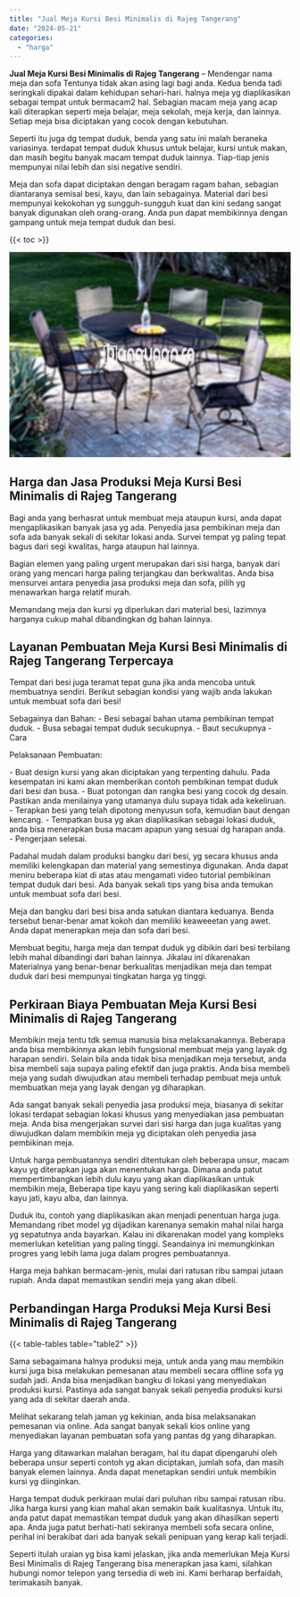 ```yaml
---
title: "Jual Meja Kursi Besi Minimalis di Rajeg Tangerang"
date: "2024-05-21"
categories: 
  - "harga"
---
```


**Jual Meja Kursi Besi Minimalis di Rajeg Tangerang** – Mendengar nama meja dan sofa Tentunya tidak akan asing lagi bagi anda. Kedua benda tadi seringkali dipakai dalam kehidupan sehari-hari. halnya meja yg diaplikasikan sebagai tempat untuk bermacam2 hal. Sebagian macam meja yang acap kali diterapkan seperti meja belajar, meja sekolah, meja kerja, dan lainnya. Setiap meja bisa diciptakan yang cocok dengan kebutuhan.

Seperti itu juga dg tempat duduk, benda yang satu ini malah beraneka variasinya. terdapat tempat duduk khusus untuk belajar, kursi untuk makan, dan masih begitu banyak macam tempat duduk lainnya. Tiap-tiap jenis mempunyai nilai lebih dan sisi negative sendiri.

Meja dan sofa dapat diciptakan dengan beragam ragam bahan, sebagian diantaranya semisal besi, kayu, dan lain sebagainya. Material dari besi mempunyai kekokohan yg sungguh-sungguh kuat dan kini sedang sangat banyak digunakan oleh orang-orang. Anda pun dapat membikinnya dengan gampang untuk meja tempat duduk dan besi.

{{< toc >}}

![Jual Meja Kursi Besi Minimalis di Rajeg Tangerang](/images/jual-meja-besi-murah12.png)

## Harga dan Jasa Produksi Meja Kursi Besi Minimalis di Rajeg Tangerang

Bagi anda yang berhasrat untuk membuat meja ataupun kursi, anda dapat mengaplikasikan banyak jasa yg ada. Penyedia jasa pembikinan meja dan sofa ada banyak sekali di sekitar lokasi anda. Survei tempat yg paling tepat bagus dari segi kwalitas, harga ataupun hal lainnya.

Bagian elemen yang paling urgent merupakan dari sisi harga, banyak dari orang yang mencari harga paling terjangkau dan berkwalitas. Anda bisa mensurvei antara penyedia jasa produksi meja dan sofa, pilih yg menawarkan harga relatif murah.

Memandang meja dan kursi yg diperlukan dari material besi, lazimnya harganya cukup mahal dibandingkan dg bahan lainnya.

## Layanan Pembuatan Meja Kursi Besi Minimalis di Rajeg Tangerang Terpercaya

Tempat dari besi juga teramat tepat guna jika anda mencoba untuk membuatnya sendiri. Berikut sebagian kondisi yang wajib anda lakukan untuk membuat sofa dari besi!

Sebagainya dan Bahan: - Besi sebagai bahan utama pembikinan tempat duduk. - Busa sebagai tempat duduk secukupnya. - Baut secukupnya - Cara

Pelaksanaan Pembuatan:

\- Buat design kursi yang akan diciptakan yang terpenting dahulu. Pada kesempatan ini kami akan memberikan contoh pembikinan tempat duduk dari besi dan busa. - Buat potongan dan rangka besi yang cocok dg desain. Pastikan anda menilainya yang utamanya dulu supaya tidak ada kekeliruan. - Terapkan besi yang telah dipotong menyusun sofa, kemudian baut dengan kencang. - Tempatkan busa yg akan diaplikasikan sebagai lokasi duduk, anda bisa menerapkan busa macam apapun yang sesuai dg harapan anda. - Pengerjaan selesai.

Padahal mudah dalam produksi bangku dari besi, yg secara khusus anda memiliki kelengkapan dan material yang semestinya digunakan. Anda dapat meniru beberapa kiat di atas atau mengamati video tutorial pembikinan tempat duduk dari besi. Ada banyak sekali tips yang bisa anda temukan untuk membuat sofa dari besi.

Meja dan bangku dari besi bisa anda satukan diantara keduanya. Benda tersebut benar-benar amat kokoh dan memiliki keaweeetan yang awet. Anda dapat menerapkan meja dan sofa dari besi.

Membuat begitu, harga meja dan tempat duduk yg dibikin dari besi terbilang lebih mahal dibandingi dari bahan lainnya. Jikalau ini dikarenakan Materialnya yang benar-benar berkualitas menjadikan meja dan tempat duduk dari besi mempunyai tingkatan harga yg tinggi.

## Perkiraan Biaya Pembuatan Meja Kursi Besi Minimalis di Rajeg Tangerang

Membikin meja tentu tdk semua manusia bisa melaksanakannya. Beberapa anda bisa membikinnya akan lebih fungsional membuat meja yang layak dg harapan sendiri. Selain bila anda tidak bisa menjadikan meja tersebut, anda bisa membeli saja supaya paling efektif dan juga praktis. Anda bisa membeli meja yang sudah diwujudkan atau membeli terhadap pembuat meja untuk membuatkan meja yang layak dengan yg diharapkan.

Ada sangat banyak sekali penyedia jasa produksi meja, biasanya di sekitar lokasi terdapat sebagian lokasi khusus yang menyediakan jasa pembuatan meja. Anda bisa mengerjakan survei dari sisi harga dan juga kualitas yang diwujudkan dalam membikin meja yg diciptakan oleh penyedia jasa pembikinan meja.

Untuk harga pembuatannya sendiri ditentukan oleh beberapa unsur, macam kayu yg diterapkan juga akan menentukan harga. Dimana anda patut mempertimbangkan lebih dulu kayu yang akan diaplikasikan untuk membikin meja, Beberapa tipe kayu yang sering kali diaplikasikan seperti kayu jati, kayu alba, dan lainnya.

Duduk itu, contoh yang diaplikasikan akan menjadi penentuan harga juga. Memandang ribet model yg dijadikan karenanya semakin mahal nilai harga yg sepatutnya anda bayarkan. Kalau ini dikarenakan model yang kompleks memerlukan ketelitian yang paling tinggi. Seandainya ini memungkinkan progres yang lebih lama juga dalam progres pembuatannya.

Harga meja bahkan bermacam-jenis, mulai dari ratusan ribu sampai jutaan rupiah. Anda dapat memastikan sendiri meja yang akan dibeli.

## Perbandingan Harga Produksi Meja Kursi Besi Minimalis di Rajeg Tangerang

{{< table-tables table="table2" >}}

Sama sebagaimana halnya produksi meja, untuk anda yang mau membikin kursi juga bisa melakukan pemesanan atau membeli secara offline sofa yg sudah jadi. Anda bisa menjadikan bangku di lokasi yang menyediakan produksi kursi. Pastinya ada sangat banyak sekali penyedia produksi kursi yang ada di sekitar daerah anda.

Melihat sekarang telah jaman yg kekinian, anda bisa melaksanakan pemesanan via online. Ada sangat banyak sekali kios online yang menyediakan layanan pembuatan sofa yang pantas dg yang diharapkan.

Harga yang ditawarkan malahan beragam, hal itu dapat dipengaruhi oleh beberapa unsur seperti contoh yg akan diciptakan, jumlah sofa, dan masih banyak elemen lainnya. Anda dapat menetapkan sendiri untuk membikin kursi yg diinginkan.

Harga tempat duduk perkiraan mulai dari puluhan ribu sampai ratusan ribu. Jika harga kursi yang kian mahal akan semakin baik kualitasnya. Untuk itu, anda patut dapat memastikan tempat duduk yang akan dihasilkan seperti apa. Anda juga patut berhati-hati sekiranya membeli sofa secara online, perihal ini berakibat dari ada banyak sekali penipuan yang kerap kali terjadi.

Seperti itulah uraian yg bisa kami jelaskan, jika anda memerlukan Meja Kursi Besi Minimalis di Rajeg Tangerang bisa menerapkan jasa kami, silahkan hubungi nomor telepon yang tersedia di web ini. Kami berharap berfaidah, terimakasih banyak.
